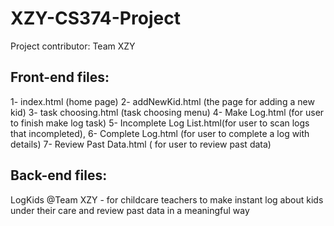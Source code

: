 # XZY-CS374-Project
Project contributor:
Team XZY

## Front-end files: 
1- index.html (home page)
2- addNewKid.html (the page for adding a new kid)
3- task choosing.html (task choosing menu)
4- Make Log.html (for user to finish make log task) 
5- Incomplete Log List.html(for user to scan logs that incompleted),
6- Complete Log.html (for user to complete a log with details)
7- Review Past Data.html ( for user to review past data)

## Back-end files:

LogKids @Team XZY - for childcare teachers to make instant log about kids under their care and review past data in a meaningful way
